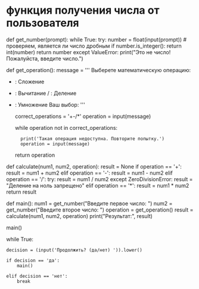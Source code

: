 # функция получения числа от пользователя
def get_number(prompt):
    while True:
        try:
            number = float(input(prompt)) # проверяем, является ли число дробным
            if number.is_integer():
                return int(number) 
            return number
        except ValueError:
            print("Это не число! Пожалуйста, введите число.") 



def get_operation():
    message = '''
Выберете математическую операцию:

+ : Сложение
- : Вычитание
/ : Деление
* : Умножение
Ваш выбор:
'''

    correct_operations = '+-/*'
    operation = input(message)

    while operation not in correct_operations:
    
        print('Такая операция недоступна. Повторите попытку.')
        operation = input(message)
    return operation



def calculate(num1, num2, operation):
    result = None
    if operation == '+':
        result = num1 + num2
    elif operation == '-':
        result = num1 - num2
    elif operation == '/':
        try:
            result = num1 / num2
        except ZeroDivisionError:
            result = "Деление на ноль запрещено"
    elif operation == '*':
        result = num1 * num2
    return result



def main():
    num1 = get_number("Введите первое число: ") 
    num2 = get_number("Введите второе число: ") 
    operation = get_operation() 
    result = calculate(num1, num2, operation) 
    print("Результат:", result) 



main()

while True:
    
    decision = (input('Продолжить? (да/нет) ')).lower()
    
    if decision == 'да':
        main()
    
    elif decision == 'нет':
        break
    
